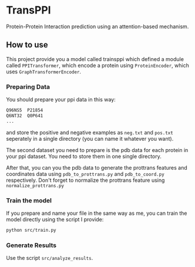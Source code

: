 # TransPPI

Protein-Protein Interaction prediction using an attention-based mechanism.

## How to use

This project provide you a model called trainsppi which defined a module called `PPITransformer`, which encode a protein using `ProteinEncoder`, which uses `GraphTransformerEncoder`.

### Preparing Data

You should prepare your ppi data in this way:

```txt
Q96NS5	P21854
Q6NT32	Q0P641
...
```

and store the positive and negative examples as `neg.txt` and `pos.txt` seperately in a single directory (you can name it whatever you want).

The second dataset you need to prepare is the pdb data for each protein in your ppi dataset. You need to store them in one single directory.

After that, you can you the pdb data to generate the prottrans features and coordinates data using `pdb_to_prottrans.py` and `pdb_to_coord.py` respectively. Don't forget to normalize the prottrans feature using `normalize_prottrans.py`

### Train the model

If you prepare and name your file in the same way as me, you can train the model directly using the script I provide:

```bash
python src/train.py
```

### Generate Results

Use the script `src/analyze_results`.

